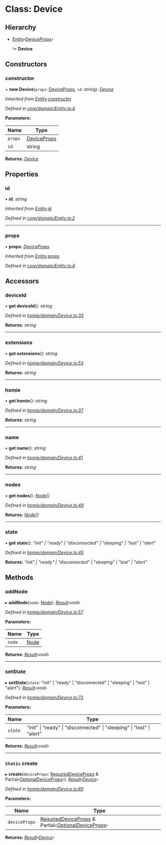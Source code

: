 # Class: Device

## Hierarchy

* [Entity](entity.md)‹[DeviceProps](../interfaces/deviceprops.md)›

  ↳ **Device**

## Constructors

###  constructor

\+ **new Device**(`props`: [DeviceProps](../interfaces/deviceprops.md), `id`: string): *[Device](device.md)*

*Inherited from [Entity](entity.md).[constructor](entity.md#constructor)*

*Defined in [core/domain/Entity.ts:4](https://github.com/AlejandroHerr/homieiot.ts/blob/cd91a62/src/core/domain/Entity.ts#L4)*

**Parameters:**

Name | Type |
------ | ------ |
`props` | [DeviceProps](../interfaces/deviceprops.md) |
`id` | string |

**Returns:** *[Device](device.md)*

## Properties

###  id

• **id**: *string*

*Inherited from [Entity](entity.md).[id](entity.md#id)*

*Defined in [core/domain/Entity.ts:2](https://github.com/AlejandroHerr/homieiot.ts/blob/cd91a62/src/core/domain/Entity.ts#L2)*

___

###  props

• **props**: *[DeviceProps](../interfaces/deviceprops.md)*

*Inherited from [Entity](entity.md).[props](entity.md#props)*

*Defined in [core/domain/Entity.ts:4](https://github.com/AlejandroHerr/homieiot.ts/blob/cd91a62/src/core/domain/Entity.ts#L4)*

## Accessors

###  deviceId

• **get deviceId**(): *string*

*Defined in [homie/domain/Device.ts:33](https://github.com/AlejandroHerr/homieiot.ts/blob/cd91a62/src/homie/domain/Device.ts#L33)*

**Returns:** *string*

___

###  extensions

• **get extensions**(): *string*

*Defined in [homie/domain/Device.ts:53](https://github.com/AlejandroHerr/homieiot.ts/blob/cd91a62/src/homie/domain/Device.ts#L53)*

**Returns:** *string*

___

###  homie

• **get homie**(): *string*

*Defined in [homie/domain/Device.ts:37](https://github.com/AlejandroHerr/homieiot.ts/blob/cd91a62/src/homie/domain/Device.ts#L37)*

**Returns:** *string*

___

###  name

• **get name**(): *string*

*Defined in [homie/domain/Device.ts:41](https://github.com/AlejandroHerr/homieiot.ts/blob/cd91a62/src/homie/domain/Device.ts#L41)*

**Returns:** *string*

___

###  nodes

• **get nodes**(): *[Node](node.md)[]*

*Defined in [homie/domain/Device.ts:49](https://github.com/AlejandroHerr/homieiot.ts/blob/cd91a62/src/homie/domain/Device.ts#L49)*

**Returns:** *[Node](node.md)[]*

___

###  state

• **get state**(): *"init" | "ready" | "disconnected" | "sleeping" | "lost" | "alert"*

*Defined in [homie/domain/Device.ts:45](https://github.com/AlejandroHerr/homieiot.ts/blob/cd91a62/src/homie/domain/Device.ts#L45)*

**Returns:** *"init" | "ready" | "disconnected" | "sleeping" | "lost" | "alert"*

## Methods

###  addNode

▸ **addNode**(`node`: [Node](node.md)): *[Result](result.md)‹void›*

*Defined in [homie/domain/Device.ts:57](https://github.com/AlejandroHerr/homieiot.ts/blob/cd91a62/src/homie/domain/Device.ts#L57)*

**Parameters:**

Name | Type |
------ | ------ |
`node` | [Node](node.md) |

**Returns:** *[Result](result.md)‹void›*

___

###  setState

▸ **setState**(`state`: "init" | "ready" | "disconnected" | "sleeping" | "lost" | "alert"): *[Result](result.md)‹void›*

*Defined in [homie/domain/Device.ts:73](https://github.com/AlejandroHerr/homieiot.ts/blob/cd91a62/src/homie/domain/Device.ts#L73)*

**Parameters:**

Name | Type |
------ | ------ |
`state` | "init" &#124; "ready" &#124; "disconnected" &#124; "sleeping" &#124; "lost" &#124; "alert" |

**Returns:** *[Result](result.md)‹void›*

___

### `Static` create

▸ **create**(`deviceProps`: [RequiredDeviceProps](../interfaces/requireddeviceprops.md) & Partial‹[OptionalDeviceProps](../interfaces/optionaldeviceprops.md)›): *[Result](result.md)‹[Device](device.md)›*

*Defined in [homie/domain/Device.ts:85](https://github.com/AlejandroHerr/homieiot.ts/blob/cd91a62/src/homie/domain/Device.ts#L85)*

**Parameters:**

Name | Type |
------ | ------ |
`deviceProps` | [RequiredDeviceProps](../interfaces/requireddeviceprops.md) & Partial‹[OptionalDeviceProps](../interfaces/optionaldeviceprops.md)› |

**Returns:** *[Result](result.md)‹[Device](device.md)›*
